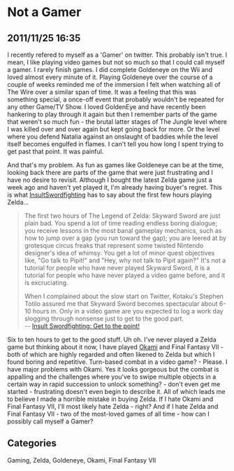 # Not a Gamer

## 2011/11/25 16:35

I recently refered to myself as a 'Gamer' on twitter. This probably isn't true.
I mean, I like playing video games but not so much so that I could call 
myself a gamer. I rarely finish games. I did complete Goldeneye on the 
Wii and loved almost every minute of it. Playing Goldeneye over the 
course of a couple of weeks reminded me of the immersion I felt when 
watching all of The Wire over a similar span of time. It was a feeling 
that this was something special, a once-off event that probably wouldn't 
be repeated for any other Game/TV Show. I loved GoldenEye and have 
recently been hankering to play through it again but then I remember 
parts of the game that weren't so much fun - the brutal latter stages of 
The Jungle level where I was killed over and over again but kept going 
back for more. Or the level where you defend Natalia against an 
onslaught of baddies while the level itself becomes engulfed in flames. 
I can't tell you how long I spent trying to get past that point. It was 
painful. 

And that's my problem. As fun as games like Goldeneye can be at the 
time, looking back there are parts of the game that were just 
frustrating and I have no desire to revisit. 
Although I bought the latest Zelda game just a week ago and haven't yet 
played it, I'm already having buyer's regret. This is what 
[InsultSwordfighting][2] has to say about the first few hours playing Zelda...

> The first two hours of The Legend of Zelda: Skyward Sword are just plain 
> bad. You spend a lot of time reading endless boring dialogue; you 
> receive lessons in the most banal gameplay mechanics, such as how to 
> jump over a gap (you run toward the gap); you are leered at by grotesque 
> circus freaks that represent some twisted Nintendo designer's idea of 
> whimsy. You get a lot of minor quest objectives like, "Go talk to 
> Pipit!" and "Hey, why not talk to Pipit again?" It's not a tutorial for 
> people who have never played Skyward Sword, it is a tutorial for people 
> who have never played a video game before, and it is excruciating. 
> 
> When I complained about the slow start on Twitter, Kotaku's Stephen 
> Totilo assured me that Skyward Sword becomes spectacular about 6-10 
> hours in. Only in a video game are you expected to log a work day 
> slogging through nonsense just to get to the good part.  
> -- [Insult Swordfighting: Get to the point!][1]

Six to ten hours to get to the good stuff. Uh oh. I've never played a 
Zelda game but thinking about it now, I have played [Okami][3] and Final 
Fantasy VII - both of which are highly regarded and often likened to 
Zelda but which I found boring and repetitive. Turn-based combat in a 
video game? - Please. I have major problems with Okami. Yes it looks 
gorgeous but the combat is appalling and the challenges where you've to 
swipe multiple objects in a certain way in rapid succession to unlock 
something? - don't even get me started - frustrating doesn't even begin 
to describe it. All of which leads me to believe I made a horrible 
mistake in buying Zelda. If I hate Okami and Final Fantasy VII, I'll 
most likely hate Zelda - right? And if I hate Zelda and Final Fantasy 
VII - two of the most-loved games of all time - how can I possibly call 
myself a Gamer?

[1]: http://insultswordfighting.blogspot.com/2011/11/get-to-point.html
[2]: http://insultswordfighting.blogspot.com/
[3]: posterous-okami-why-reading-about-a-game-is-sometimes-b.html

## Categories
Gaming, Zelda, Goldeneye, Okami, Final Fantasy VII